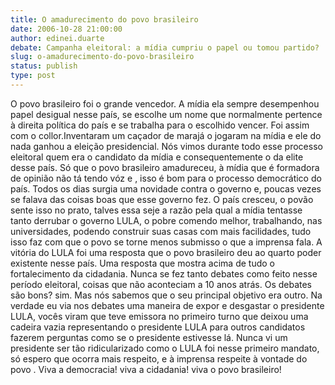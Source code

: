 ```yaml
---
title: O amadurecimento do povo brasileiro
date: 2006-10-28 21:00:00
author: edinei.duarte
debate: Campanha eleitoral: a mídia cumpriu o papel ou tomou partido?
slug: o-amadurecimento-do-povo-brasileiro
status: publish 
type: post
---
```


O povo brasileiro foi o grande vencedor. A mídia ela sempre desempenhou papel desigual nesse país, se escolhe um nome que normalmente pertence à direita política do país e se trabalha para o escolhido vencer.
 Foi assim com o collor.Inventaram um caçador de marajá o jogaram na mídia e ele do nada ganhou a eleição presidencial. Nós vimos durante todo esse processo eleitoral quem era o candidato da mídia e consequentemente o da elite desse país.
Só que o povo brasileiro amadureceu, à mídia que é formadora de opinião não tá tendo vóz e , isso é bom para o processo democrático do país. Todos os dias surgia uma novidade contra o governo e, poucas vezes se falava das coisas boas que esse governo fez. O país cresceu, o povão sente isso no prato, talves essa seje a razão pela qual a mídia tentasse tanto derrubar o governo LULA, o pobre comendo melhor, trabalhando, nas universidades, podendo construir suas casas com mais facilidades, tudo isso faz com que o povo se torne menos submisso o que a imprensa fala.
A vitória do LULA foi uma resposta que o povo brasileiro deu ao quarto poder existente nesse país. Uma resposta que mostra acima de tudo o fortalecimento da cidadania.
Nunca se fez tanto debates como feito nesse período eleitoral, coisas que não aconteciam a 10 anos atrás. Os debates são bons? sim. Mas nós sabemos que o seu principal objetivo era outro. Na verdade eu via nos debates uma maneira de expor e desgastar o presidente LULA, vocês viram que teve emissora no primeiro turno que deixou uma cadeira vazia representando o presidente LULA para outros candidatos fazerem perguntas como se o presidente estivesse lá. Nunca vi um presidente ser tão ridicularizado como o LULA foi nesse primeiro mandato, só espero que ocorra mais respeito, e à imprensa respeite à vontade do povo .
Viva a democracia! viva a cidadania! viva o povo brasileiro!
